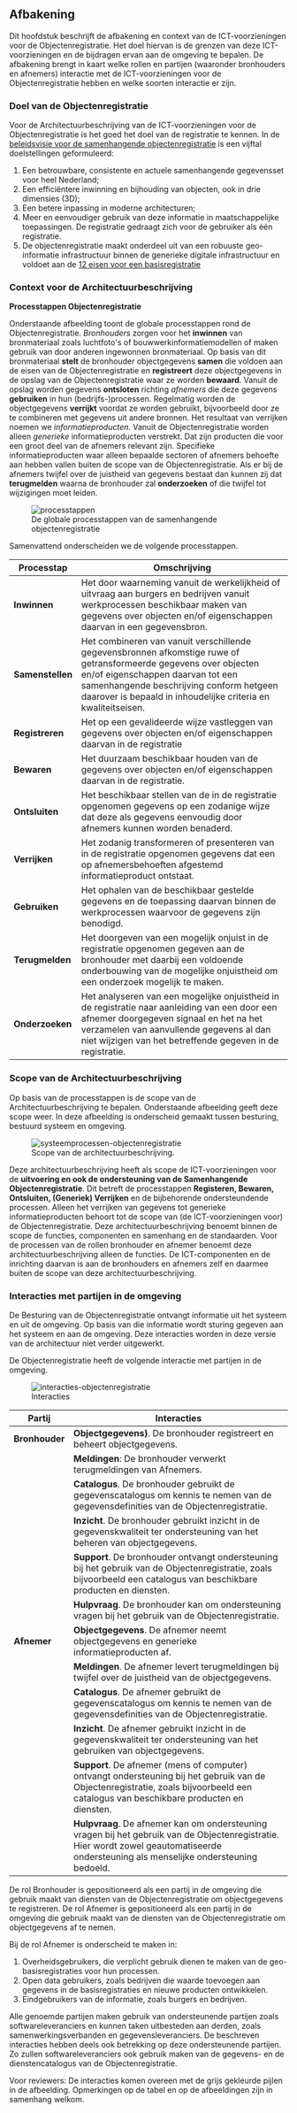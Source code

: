 ## Afbakening

Dit hoofdstuk beschrijft de afbakening en context van de ICT-voorzieningen voor de Objectenregistratie. Het doel hiervan is de grenzen van deze ICT-voorzieningen en de bijdragen ervan aan de omgeving te bepalen. De afbakening brengt in kaart welke rollen en partijen (waaronder bronhouders en afnemers) interactie met de ICT-voorzieningen voor de Objectenregistratie hebben en welke soorten interactie er zijn.

### Doel van de Objectenregistratie

Voor de Architectuurbeschrijving van de ICT-voorzieningen voor de Objectenregistratie is het goed het doel van de registratie te kennen. In de [beleidsvisie voor de samenhangende objectenregistratie](https://www.geobasisregistraties.nl/documenten/beleidsnota/2019/11/29/beleidsvisie-samenhangende-objectenregistratie) is een vijftal doelstellingen geformuleerd:

1. Een betrouwbare, consistente en actuele samenhangende gegevensset voor heel Nederland;
2. Een efficiëntere inwinning en bijhouding van objecten, ook in drie dimensies (3D);
3. Een betere inpassing in moderne architecturen;
4. Meer en eenvoudiger gebruik van deze informatie in maatschappelijke toepassingen. De registratie gedraagt zich voor de gebruiker als één registratie.
5. De objectenregistratie maakt onderdeel uit van een robuuste geo-informatie infrastructuur binnen de generieke digitale infrastructuur en voldoet aan de [12 eisen voor een basisregistratie](https://www.digitaleoverheid.nl/overzicht-van-alle-onderwerpen/gegevens/naar-een-gegevenslandschap/themas/twaalf-eisen-stelsel-van-basisregistraties/)

### Context voor de Architectuurbeschrijving

**Processtappen Objectenregistratie**

Onderstaande afbeelding toont de globale processtappen rond de Objectenregistratie. *Bronhouders* zorgen voor het **inwinnen** van bronmateriaal zoals luchtfoto's of bouwwerkinformatiemodellen of maken gebruik van door anderen ingewonnen bronmateriaal. Op basis van dit bronmateriaal **stelt** de bronhouder objectgegevens **samen** die voldoen aan de eisen van de Objectenregistratie en **registreert** deze objectgegevens in de opslag van de Objectenregistratie waar ze worden **bewaard**. Vanuit de opslag worden gegevens **ontsloten** richting *afnemers* die deze gegevens **gebruiken** in hun (bedrijfs-)processen. Regelmatig worden de objectgegevens **verrijkt** voordat ze worden gebruikt, bijvoorbeeld door ze te combineren met gegevens uit andere bronnen. Het resultaat van verrijken noemen we *informatieproducten*. Vanuit de Objectenregistratie worden alleen *generieke* informatieproducten verstrekt. Dat zijn producten die voor een groot deel van de afnemers relevant zijn. Specifieke informatieproducten waar alleen bepaalde sectoren of afnemers behoefte aan hebben vallen buiten de scope van de Objectenregistratie. Als er bij de afnemers twijfel over de juistheid van  gegevens bestaat dan kunnen zij dat **terugmelden** waarna de bronhouder zal **onderzoeken** of die twijfel tot wijzigingen moet leiden.

<figure id="processtappen">
    <img src="media/praatplaat-eenvoudig-processtappen-sor.png" alt="processtappen">
    <figcaption>De globale processtappen van de samenhangende objectenregistratie</figcaption>
</figure>

Samenvattend onderscheiden we de volgende processtappen.

| Processtap | Omschrijving | 
|---|---|
| **Inwinnen** | Het door waarneming vanuit de werkelijkheid of uitvraag aan burgers en bedrijven vanuit werkprocessen beschikbaar maken van gegevens over objecten en/of eigenschappen daarvan in een gegevensbron. |
| **Samenstellen**  | Het combineren van vanuit verschillende gegevensbronnen afkomstige ruwe of getransformeerde gegevens over objecten en/of eigenschappen daarvan tot een samenhangende beschrijving conform hetgeen daarover is bepaald in inhoudelijke criteria en kwaliteitseisen. |
| **Registreren** | Het op een gevalideerde wijze vastleggen van gegevens over objecten en/of eigenschappen daarvan in de registratie |
| **Bewaren** | Het duurzaam beschikbaar houden van de gegevens over objecten en/of eigenschappen daarvan in de registratie. |
| **Ontsluiten** | Het beschikbaar stellen van de in de registratie opgenomen gegevens op een zodanige wijze dat deze als gegevens eenvoudig door afnemers kunnen worden benaderd. |
| **Verrijken** | Het zodanig transformeren of presenteren van in de registratie opgenomen gegevens dat een op afnemersbehoeften afgestemd informatieproduct ontstaat. |
| **Gebruiken** | Het ophalen van de beschikbaar gestelde gegevens en de toepassing daarvan binnen de werkprocessen waarvoor de gegevens zijn benodigd. |
| **Terugmelden** | Het doorgeven van een mogelijk onjuist in de registratie opgenomen gegeven aan de bronhouder met daarbij een voldoende onderbouwing van de mogelijke onjuistheid om een onderzoek mogelijk te maken. |
| **Onderzoeken** | Het analyseren van een mogelijke onjuistheid in de registratie naar aanleiding van een door een afnemer doorgegeven signaal en het na het verzamelen van aanvullende gegevens al dan niet wijzigen van het betreffende gegeven in de registratie. |


### Scope van de Architectuurbeschrijving
Op basis van de processtappen is de scope van de Architectuurbeschrijving te bepalen. Onderstaande afbeelding geeft deze scope weer. In deze afbeelding is onderscheid gemaakt tussen besturing, bestuurd systeem en omgeving. 

<figure id="scopearchitectuur processen">
    <img src="media/systeemprocessen-objectenregistratie.png" alt="systeemprocessen-objectenregistratie">
    <figcaption>Scope van de architectuurbeschrijving.</figcaption>
</figure>

Deze architectuurbeschrijving heeft als scope de ICT-voorzieningen voor de **uitvoering en ook de ondersteuning van de Samenhangende Objectenregistratie**. Dit betreft de processtappen **Registeren, Bewaren, Ontsluiten, (Generiek) Verrijken** en de bijbehorende ondersteundende processen. Alleen het verrijken van gegevens tot generieke informatieproducten behoort tot de scope van (de ICT-voorzieningen voor) de Objectenregistratie. Deze architectuurbeschrijving benoemt binnen de scope de functies, componenten en samenhang en de standaarden. Voor de processen van de rollen bronhouder en afnemer benoemt deze architectuurbeschrijving alleen de functies. De ICT-componenten en de inrichting daarvan is aan de bronhouders en afnemers zelf en daarmee buiten de scope van deze architectuurbeschrijving.

### Interacties met partijen in de omgeving

De Besturing van de Objectenregistratie ontvangt informatie uit het systeem en uit de omgeving. Op basis van die informatie wordt sturing gegeven aan het systeem en aan de omgeving. Deze interacties worden in deze versie van de architectuur niet verder uitgewerkt. 

De Objectenregistratie heeft de volgende interactie met partijen in de omgeving.

<figure id="scopearchitectuur interacties">
    <img src="media/hoofdstructuur-objectenregistratie.png" alt="interacties-objectenregistratie">
    <figcaption>Interacties</figcaption>
</figure>

| Partij | Interacties | 
|--------|-------------|
| **Bronhouder** | **Objectgegevens)**. De bronhouder registreert en beheert objectgegevens. |
|  | **Meldingen**: De bronhouder verwerkt terugmeldingen van Afnemers. |
|  | **Catalogus**. De bronhouder gebruikt de gegevenscatalogus om kennis te nemen van de gegevensdefinities van de Objectenregistratie. |
|  | **Inzicht**. De bronhouder gebruikt inzicht in de gegevenskwaliteit ter ondersteuning van het beheren van objectgegevens. |
|  | **Support**. De bronhouder ontvangt ondersteuning bij het gebruik van de Objectenregistratie, zoals bijvoorbeeld een catalogus van beschikbare producten en diensten. |
|  | **Hulpvraag**. De bronhouder kan om ondersteuning vragen bij het gebruik van de Objectenregistratie. |
| **Afnemer**                  | **Objectgegevens**. De afnemer neemt objectgegevens en generieke informatieproducten af. |
|  | **Meldingen**. De afnemer levert terugmeldingen bij twijfel over de juistheid van de objectgegevens. |
|  | **Catalogus**. De afnemer gebruikt de gegevenscatalogus om kennis te nemen van de gegevensdefinities van de Objectenregistratie. |
|  | **Inzicht**. De afnemer gebruikt inzicht in de gegevenskwaliteit ter ondersteuning van het gebruiken van objectgegevens. |
|  | **Support**. De afnemer (mens of computer) ontvangt ondersteuning bij het gebruik van de Objectenregistratie, zoals bijvoorbeeld een catalogus van beschikbare producten en diensten. |
|  | **Hulpvraag**. De afnemer kan om ondersteuning vragen bij het gebruik van de Objectenregistratie. Hier wordt zowel geautomatiseerde ondersteuning als menselijke ondersteuning bedoeld.|

De rol Bronhouder is gepositioneerd als een partij in de omgeving die gebruik maakt van diensten van de Objectenregistratie om objectgegevens te registreren. De rol Afnemer is gepositioneerd als een partij in de omgeving die gebruik maakt van de diensten van de Objectenregistratie om objectgegevens af te nemen.

Bij de rol Afnemer is onderscheid te maken in:
1. Overheidsgebruikers, die verplicht gebruik dienen te maken van de geo-basisregistraties voor hun processen.
2. Open data gebruikers, zoals bedrijven die waarde toevoegen aan gegevens in de basisregistraties en nieuwe producten ontwikkelen.
3. Eindgebruikers van de informatie, zoals burgers en bedrijven.

Alle genoemde partijen maken gebruik van ondersteunende partijen zoals softwareleveranciers en kunnen taken uitbesteden aan derden, zoals samenwerkingsverbanden en gegevensleveranciers. De beschreven interacties hebben deels ook betrekking op deze ondersteunende partijen. Zo zullen softwareleveranciers ook gebruik maken van de gegevens- en de dienstencatalogus van de Objectenregistratie.

<p class='note'>
     Voor reviewers: De interacties komen overeen met de grijs gekleurde pijlen in de afbeelding. Opmerkingen op de tabel en op de afbeeldingen zijn in samenhang welkom.
</p>

